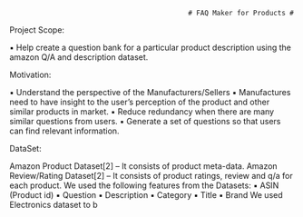                                                 # FAQ Maker for Products #


Project Scope:

▪ Help create a question bank for a particular product description using the amazon Q/A and description dataset.

Motivation:

▪ Understand the perspective of the Manufacturers/Sellers
▪ Manufactures need to have insight to the user’s perception of the product and other similar products in market.
▪ Reduce redundancy when there are many similar questions from users.
▪ Generate a set of questions so that users can find relevant information.

DataSet:

Amazon Product Dataset[2] – It consists of product meta-data.
Amazon Review/Rating Dataset[2] – It consists of product ratings, review and q/a for each product.
We used the following features from the Datasets:
▪ ASIN (Product id)
▪ Question
▪ Description
▪ Category
▪ Title
▪ Brand
We used Electronics dataset to b

